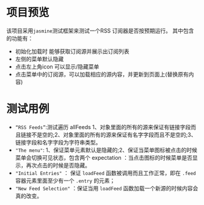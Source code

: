 # 项目预览
该项目采用`jasmine`测试框架来测试一个RSS 订阅器是否按预期运行。 
其中包含的功能有：
- 初始化加载时 能够获取订阅源并展示出订阅列表
- 左侧的菜单默认隐藏
- 点击左上角icon 可以显示/隐藏菜单
- 点击菜单中的订阅源，可以加载相应的源内容，并更新到页面上(替换原有内容)

# 测试用例
- `“RSS Feeds”`:测试遍历 allFeeds 1、对象里面的所有的源来保证有链接字段而且链接不是空的;2、对象里面的所有的源来保证有名字字段而且不是空的;3、链接字段和名字字段为字符串类型。
- `"The menu"`: 1、保证菜单元素默认是隐藏的;2、保证当菜单图标被点击的时候菜单会切换可见状态，包含两个 expectation ：当点击图标的时候菜单是否显示，再次点击的时候是否隐藏。
- `"Initial Entries"` ：
保证 `loadFeed` 函数被调用而且工作正常，即在 `.feed` 容器元素里面至少有一个 `.entry` 的元素；
- `"New Feed Selection"` ：保证当用 `loadFeed` 函数加载一个新源的时候内容会真的改变。
